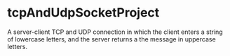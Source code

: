 # tcpAndUdpSocketProject
A server-client TCP and UDP connection in which the client enters a string of lowercase letters, and the server returns a the message in uppercase letters.
